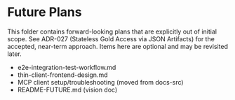 # Future Plans

This folder contains forward-looking plans that are explicitly out of initial scope. See ADR-027 (Stateless Gold Access via JSON Artifacts) for the accepted, near-term approach. Items here are optional and may be revisited later.

- e2e-integration-test-workflow.md
- thin-client-frontend-design.md
- MCP client setup/troubleshooting (moved from docs-src)
- README-FUTURE.md (vision doc)
